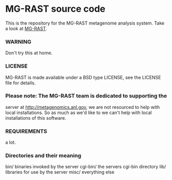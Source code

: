 MG-RAST source code 
===================

This is the repository for the MG-RAST metagenome analysis system.
Take a look at [MG-RAST](http://metagenomics.anl.gov).

### WARNING
Don't try this at home.

### LICENSE
MG-RAST is made available under a BSD type LICENSE, see the LICENSE
file for details.

### Please note: The MG-RAST team is dedicated to supporting the
server at http://metagenomics.anl.gov, we are not resourced to help
with local installations. So as much as we'd like to we can't help
with local installations of this software.


### REQUIREMENTS 

a lot.


### Directories and their meaning

bin/  		binaries invoked by the server
cgi-bin/ 	the servers cgi-bin directory
lib/		libraries for use by the server
misc/		everything else
